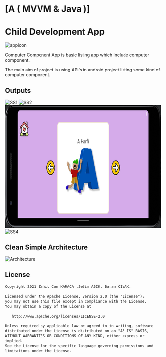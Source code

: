 # [A ( MVVM & Java )]

# Child Development App
![appicon](https://github.com/zhtcnkaraca/Android-Child-Development/blob/main/image/ic_launcher.png)

Computer Component App is basic listing app which include computer component.

The main aim of project is using API's in android project listing some kind of computer component.

<h2 id="Outputs">Outputs</h2>
<p>
  <img height= "400"  src="https://github.com/zhtcnkaraca/Android-Child-Development/blob/main/image/splashActivity.PNG" alt="SS1" />
  <img height= "400"  src="https://github.com/zhtcnkaraca/Android-Child-Development/blob/main/image/mainActivity.PNG" alt="SS2" />
  <img height= "400"  src="https://github.com/zhtcnkaraca/Android-Child-Development/blob/main/image/detailActivity.PNG" alt="SS3" />
  <img height= "400"  src="https://github.com/zhtcnkaraca/Android-Child-Development/blob/main/image/questionActivity.PNG" alt="SS4" />
  
  
</p>

## Clean Simple Architecture
![Architecture](https://github.com/zhtcnkaraca/Android-Child-Development/blob/main/image/yapi.PNG)



License
--------


    Copyright 2021 Zahit Can KARACA ,Selim ASIK, Baran CIVAK.

    Licensed under the Apache License, Version 2.0 (the "License");
    you may not use this file except in compliance with the License.
    You may obtain a copy of the License at

       http://www.apache.org/licenses/LICENSE-2.0

    Unless required by applicable law or agreed to in writing, software
    distributed under the License is distributed on an "AS IS" BASIS,
    WITHOUT WARRANTIES OR CONDITIONS OF ANY KIND, either express or implied.
    See the License for the specific language governing permissions and
    limitations under the License.
